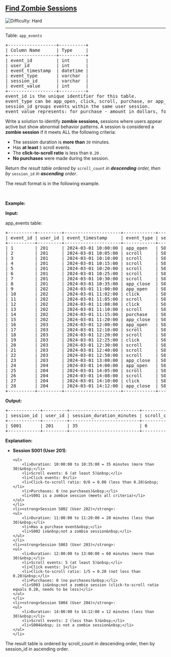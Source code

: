 <h2><a href="https://leetcode.com/problems/find-zombie-sessions">Find Zombie Sessions</a></h2> <img src='https://img.shields.io/badge/Difficulty-Hard-red' alt='Difficulty: Hard' /><hr><p>Table: <code>app_events</code></p>

<pre>
+------------------+----------+
| Column Name      | Type     | 
+------------------+----------+
| event_id         | int      |
| user_id          | int      |
| event_timestamp  | datetime |
| event_type       | varchar  |
| session_id       | varchar  |
| event_value      | int      |
+------------------+----------+
event_id is the unique identifier for this table.
event_type can be app_open, click, scroll, purchase, or app_close.
session_id groups events within the same user session.
event_value represents: for purchase - amount in dollars, for scroll - pixels scrolled, for others - NULL.
</pre>

<p>Write a solution to identify <strong>zombie sessions,&nbsp;</strong>sessions where users appear active but show abnormal behavior patterns. A session is considered a <strong>zombie session</strong> if it meets ALL the following criteria:</p>

<ul>
	<li>The session duration is <strong>more than</strong> <code>30</code> minutes.</li>
	<li>Has <strong>at least</strong> <code>5</code> scroll events.</li>
	<li>The <strong>click-to-scroll ratio</strong> is less than <code>0.20</code> .</li>
	<li><strong>No purchases</strong> were made during the session.</li>
</ul>

<p>Return <em>the result table ordered by</em>&nbsp;<code>scroll_count</code> <em>in <strong>descending</strong> order, then by</em> <code>session_id</code> <em>in <strong>ascending</strong> order</em>.</p>

<p>The result format is in the following example.</p>

<p>&nbsp;</p>
<p><strong class="example">Example:</strong></p>

<div class="example-block">
<p><strong>Input:</strong></p>

<p>app_events table:</p>

<pre class="example-io">
+----------+---------+---------------------+------------+------------+-------------+
| event_id | user_id | event_timestamp     | event_type | session_id | event_value |
+----------+---------+---------------------+------------+------------+-------------+
| 1        | 201     | 2024-03-01 10:00:00 | app_open   | S001       | NULL        |
| 2        | 201     | 2024-03-01 10:05:00 | scroll     | S001       | 500         |
| 3        | 201     | 2024-03-01 10:10:00 | scroll     | S001       | 750         |
| 4        | 201     | 2024-03-01 10:15:00 | scroll     | S001       | 600         |
| 5        | 201     | 2024-03-01 10:20:00 | scroll     | S001       | 800         |
| 6        | 201     | 2024-03-01 10:25:00 | scroll     | S001       | 550         |
| 7        | 201     | 2024-03-01 10:30:00 | scroll     | S001       | 900         |
| 8        | 201     | 2024-03-01 10:35:00 | app_close  | S001       | NULL        |
| 9        | 202     | 2024-03-01 11:00:00 | app_open   | S002       | NULL        |
| 10       | 202     | 2024-03-01 11:02:00 | click      | S002       | NULL        |
| 11       | 202     | 2024-03-01 11:05:00 | scroll     | S002       | 400         |
| 12       | 202     | 2024-03-01 11:08:00 | click      | S002       | NULL        |
| 13       | 202     | 2024-03-01 11:10:00 | scroll     | S002       | 350         |
| 14       | 202     | 2024-03-01 11:15:00 | purchase   | S002       | 50          |
| 15       | 202     | 2024-03-01 11:20:00 | app_close  | S002       | NULL        |
| 16       | 203     | 2024-03-01 12:00:00 | app_open   | S003       | NULL        |
| 17       | 203     | 2024-03-01 12:10:00 | scroll     | S003       | 1000        |
| 18       | 203     | 2024-03-01 12:20:00 | scroll     | S003       | 1200        |
| 19       | 203     | 2024-03-01 12:25:00 | click      | S003       | NULL        |
| 20       | 203     | 2024-03-01 12:30:00 | scroll     | S003       | 800         |
| 21       | 203     | 2024-03-01 12:40:00 | scroll     | S003       | 900         |
| 22       | 203     | 2024-03-01 12:50:00 | scroll     | S003       | 1100        |
| 23       | 203     | 2024-03-01 13:00:00 | app_close  | S003       | NULL        |
| 24       | 204     | 2024-03-01 14:00:00 | app_open   | S004       | NULL        |
| 25       | 204     | 2024-03-01 14:05:00 | scroll     | S004       | 600         |
| 26       | 204     | 2024-03-01 14:08:00 | scroll     | S004       | 700         |
| 27       | 204     | 2024-03-01 14:10:00 | click      | S004       | NULL        |
| 28       | 204     | 2024-03-01 14:12:00 | app_close  | S004       | NULL        |
+----------+---------+---------------------+------------+------------+-------------+
</pre>

<p><strong>Output:</strong></p>

<pre class="example-io">
+------------+---------+--------------------------+--------------+
| session_id | user_id | session_duration_minutes | scroll_count |
+------------+---------+--------------------------+--------------+
| S001       | 201     | 35                       | 6            |
+------------+---------+--------------------------+--------------+
</pre>

<p><strong>Explanation:</strong></p>

<ul>
	<li><strong>Session S001 (User 201)</strong>:

	<ul>
		<li>Duration: 10:00:00 to 10:35:00 = 35 minutes (more than 30)&nbsp;</li>
		<li>Scroll events: 6 (at least 5)&nbsp;</li>
		<li>Click events: 0</li>
		<li>Click-to-scroll ratio: 0/6 = 0.00 (less than 0.20)&nbsp;</li>
		<li>Purchases: 0 (no purchases)&nbsp;</li>
		<li>S001 is a zombie session (meets all criteria)</li>
	</ul>
	</li>
	<li><strong>Session S002 (User 202)</strong>:
	<ul>
		<li>Duration: 11:00:00 to 11:20:00 = 20 minutes (less than 30)&nbsp;</li>
		<li>Has a purchase event&nbsp;</li>
		<li>S002 is&nbsp;not a zombie session&nbsp;</li>
	</ul>
	</li>
	<li><strong>Session S003 (User 203)</strong>:
	<ul>
		<li>Duration: 12:00:00 to 13:00:00 = 60 minutes (more than 30)&nbsp;</li>
		<li>Scroll events: 5 (at least 5)&nbsp;</li>
		<li>Click events: 1</li>
		<li>Click-to-scroll ratio: 1/5 = 0.20 (not less than 0.20)&nbsp;</li>
		<li>Purchases: 0 (no purchases)&nbsp;</li>
		<li>S003 is&nbsp;not a zombie session (click-to-scroll ratio equals 0.20, needs to be less)</li>
	</ul>
	</li>
	<li><strong>Session S004 (User 204)</strong>:
	<ul>
		<li>Duration: 14:00:00 to 14:12:00 = 12 minutes (less than 30)&nbsp;</li>
		<li>Scroll events: 2 (less than 5)&nbsp;</li>
		<li>S004&nbsp; is not a zombie session&nbsp;</li>
	</ul>
	</li>
</ul>

<p>The result table is ordered by scroll_count in descending order, then by session_id in ascending order.</p>
</div>

